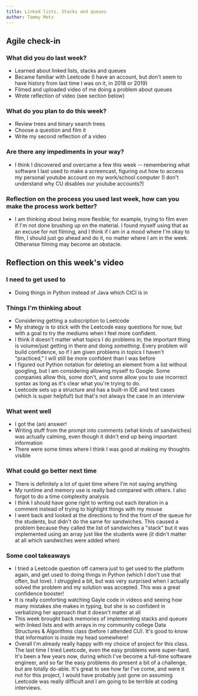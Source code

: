 ```yaml
---
title: Linked lists, Stacks and queues
author: Tammy Metz
---
```


## Agile check-in

### What did you do last week?
- Learned about linked lists, stacks and queues
- Became familiar with Leetcode (I have an account, but don't seem to have history from last time I was on it, in 2018 or 2019)
- Filmed and uploaded video of me doing a problem about queues
- Wrote reflection of video (see section below)

### What do you plan to do this week?
- Review trees and binary search trees
- Choose a question and film it
- Write my second reflection of a video

### Are there any impediments in your way?
- I think I discovered and overcame a few this week -- remembering what software I last used to make a screencast, figuring out how to access my personal youtube account on my work/school computer (I don't understand why CU disables our youtube accounts?)

### Reflection on the process you used last week, how can you make the process work better?
- I am thinking about being more flexible; for example, trying to film even if I'm not done brushing up on the material.  I found myself using that as an excuse for not filming, and I think if I am in a mood where I'm okay to film, I should just go ahead and do it, no matter where I am in the week.  Otherwise filming may become an obstacle.


## Reflection on this week's video

### I need to get used to
- Doing things in Python instead of Java which CtCI is in

### Things I'm thinking about
- Considering getting a subscription to Leetcode
- My strategy is to stick with the Leetcode easy questions for now, but with a goal to try the mediums when I feel more confident.
- I think it doesn't matter what topics I do problems in; the important thing is volume/just getting in there and doing *something*.  Every problem will build confidence, so if I am given problems in topics I haven't "practiced," I will still be more confident than I was before
- I figured out Python notation for deleting an element from a list without googling, but I am considering allowing myself to Google.  Some companies allow this, some don't, and some allow you to use incorrect syntax as long as it's clear what you're trying to do.
- Leetcode sets up a structure and has a built-in IDE and test cases (which is super helpful!) but that's not always the case in an interview

### What went well
- I got the (an) answer!
- Writing stuff from the prompt into comments (what kinds of sandwiches) was actually calming, even though it didn't end up being important information
- There were some times where I think I was good at making my thoughts visible

### What could go better next time
- There is definitely a lot of quiet time where I'm not saying anything
- My runtime and memory use is really bad compared with others.  I also forgot to do a time complexity analysis
- I think I should have gone right to writing out each iteration in a comment instead of trying to highlight things with my mouse
- I went back and looked at the directions to find the front of the queue for the students, but didn't do the same for sandwiches.  This caused a problem because they called the list of sandwiches a "stack" but it was implemented using an array just like the students were (it didn't matter at all which sandwiches were added when)

### Some cool takeaways
- I tried a Leetcode question off camera just to get used to the platform again, and get used to doing things in Python (which I don't use that often, but love).  I struggled a bit, but was very surprised when I actually solved the problem and my solution was accepted.  This was a great confidence booster!
- It is really comforting watching Gayle code in videos and seeing how many mistakes she makes in typing, but she is so confident in verbalizing her approach that it doesn't matter at all
- This week brought back memories of implementing stacks and queues with linked lists and with arrays in my community college Data Structures & Algorithms class (before I attended CU).  It's good to know that information is inside my head somewhere!
- Overall I'm already really happy with my choice of project for this class.  The last time I tried Leetcode, even the easy problems were super-hard.  It's been a few years now, during which I've become a full-time software engineer, and so far the easy problems do present a bit of a challenge, but are totally do-able.  It's great to see how far I've come, and were it not for this project, I would have probably just gone on assuming Leetcode was really difficult and I am going to be terrible at coding interviews.